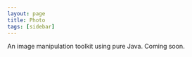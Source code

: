 ```yaml
---
layout: page
title: Photo
tags: [sidebar]
---
```


An image manipulation toolkit using pure Java. Coming soon.

